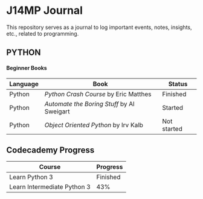 # J14MP Journal
This repository serves as a journal to log important events, notes, insights, etc., related to programming.

## PYTHON

#### Beginner Books
| Language | Book | Status |
| --- | --- | ---|
| Python| *Python Crash Course* by Eric Matthes | Finished |
| Python| *Automate the Boring Stuff* by Al Sweigart | Started |
| Python | *Object Oriented Python* by Irv Kalb | Not started |

## Codecademy Progress
| Course | Progress |
|---|---|
|Learn Python 3 | Finished |
|Learn Intermediate Python 3 | 43% |


